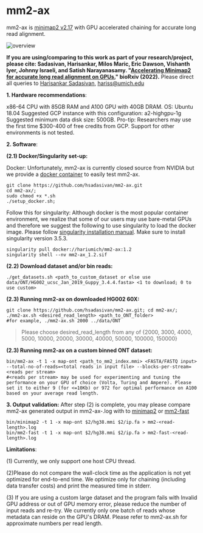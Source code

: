 # mm2-ax
 
mm2-ax is [minimap2 v2.17](https://github.com/lh3/minimap2/tree/7bc87b4175dcf3b6df7d4f6ae9db5f3eadd30302) with GPU accelerated chaining for accurate long read alignment.



![overview](https://user-images.githubusercontent.com/84148853/159078375-9ec1b75a-72cd-4e51-be34-4877e8144ef4.png)



**If you are using/comparing to this work as part of your research/project, please cite: Sadasivan, Harisankar, Milos Maric, Eric Dawson, Vishanth Iyer, Johnny Israeli, and Satish Narayanasamy. "[Accelerating Minimap2 for accurate long read alignment on GPUs.](https://www.biorxiv.org/content/10.1101/2022.03.09.483575v1.full.pdf)" bioRxiv (2022).**
Please direct all queries to [Harisankar Sadasivan](https://github.com/harisankarsadasivan?tab=repositories), hariss@umich.edu




**1. Hardware recommendations**:

x86-64 CPU with 85GB RAM and A100 GPU with 40GB DRAM. OS:  Ubuntu 18.04
Suggested GCP instance with this configuration: a2-highgpu-1g
Suggested minimum data disk size: 500GB.
Pro-tip: Researchers may use the first time $300-400 of free credits from GCP.
Support for other environments is not tested.

**2. Software**:

**(2.1) Docker/Singularity set-up:**

Docker:
Unfortunately, mm2-ax is currently closed source from NVIDIA but we provide a [docker container](https://hub.docker.com/repository/docker/hariumich/mm2-ax) to easily test mm2-ax. 

```
git clone https://github.com/hsadasivan/mm2-ax.git
cd mm2-ax/;
sudo chmod +x *.sh
./setup_docker.sh;
```

Follow this for singularity:
Although docker is the most popular container environment, we realize that some of our users may use bare-metal GPUs and therefore we suggest the following to use singularity to load the docker image. Please follow [singularity installation manual](https://docs.sylabs.io/guides/3.0/user-guide/quick_start.html#:~:text=Singularity%20v3.,image%20format%20that%20is%20writable.). Make sure to install singularity version 3.5.3.


```
singularity pull docker://hariumich/mm2-ax:1.2
singularity shell --nv mm2-ax_1.2.sif
```

**(2.2) Download dataset and/or bin reads:**
```
./get_datasets.sh <path_to_custom_dataset or else use data/ONT/HG002_ucsc_Jan_2019_Guppy_3.4.4.fasta> <1 to download; 0 to use custom>
```

**(2.3) Running mm2-ax on downloaded HG002 60X:**
```
git clone https://github.com/hsadasivan/mm2-ax.git; cd mm2-ax/;
./mm2-ax.sh <desired_read_length> <path_to_ONT_folder>
#for example, ./mm2-ax.sh 2000 ../data/ONT
```
>Please choose desired_read_length from any of {2000, 3000, 4000, 5000, 10000, 20000, 30000, 40000, 50000, 100000, 150000}

**(2.3) Running mm2-ax on a custom binned ONT dataset:**
```
bin/mm2-ax -t 1 -x map-ont <path_to_mm2_index.mmi> <FASTA/FASTQ input> --total-no-of-reads=<total reads in input file> --blocks-per-stream=<reads per stream>
#<reads per stream> may be used for experimenting and tuning the performance on your GPU of choice (Volta, Turing and Ampere). Please set it to either 9 (for <=10Kb) or 972 for optimal performance on A100 based on your average read length. 
```

**3. Output validation:**
After step (2) is complete, you may please compare mm2-ax generated output in mm2-ax-<read-length>.log with  to [minimap2](https://github.com/lh3/minimap2/tree/7bc87b4175dcf3b6df7d4f6ae9db5f3eadd30302) or 
 [mm2-fast](https://github.com/lh3/minimap2/tree/d6e6811a0f797e2a8391b02497b99739e7a14c31)
```
bin/minimap2 -t 1 -x map-ont $2/hg38.mmi $2/ip.fa > mm2-<read-length>.log
bin/mm2-fast -t 1 -x map-ont $2/hg38.mmi $2/ip.fa > mm2-fast-<read-length>.log
```


**Limitations**:

(1) Currently, we only support one host CPU thread.

(2)Please do not compare the wall-clock time as the application is not yet optimized for end-to-end time. We optimize only for chaining (including data transfer costs) and print the measured time in stderr.

(3) If you are using a custom large dataset and the program fails with Invalid GPU address or out of GPU memory error, please reduce the number of input reads and re-try. We currently only one batch of reads whose metadata can reside on the GPU's DRAM. Please refer to mm2-ax.sh for approximate numbers per read length.




